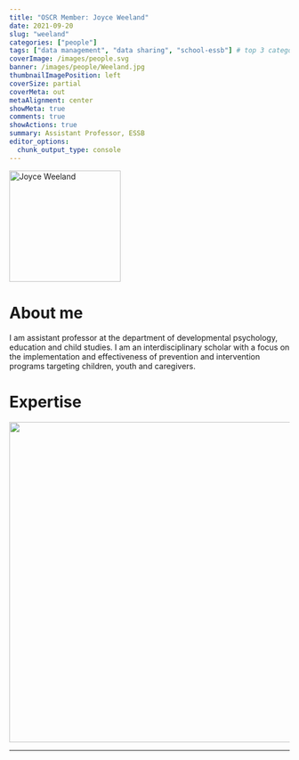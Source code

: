 ```yaml
---
title: "OSCR Member: Joyce Weeland"
date: 2021-09-20
slug: "weeland"
categories: ["people"]
tags: ["data management", "data sharing", "school-essb"] # top 3 categories + unique + school
coverImage: /images/people.svg
banner: /images/people/Weeland.jpg
thumbnailImagePosition: left
coverSize: partial
coverMeta: out
metaAlignment: center
showMeta: true
comments: true
showActions: true
summary: Assistant Professor, ESSB
editor_options: 
  chunk_output_type: console
---
```


<!-- EMAIL -->
<p>
  <a href="mailto:weeland@essb.eur.nl">
  <img border="0" alt="Joyce Weeland" src="/images/people/Weeland.jpg" width="200" height="200" align="center">
  </a>
</p>

<p align="center">
<!--  CV -->
  <a href="https://www.eur.nl/people/joyce-weeland" class="fa-solid fa-file" style="color:#000000;">
  </a> 

<!-- TWITTER 
  <a href="" class="fa-brands fa-x-twitter" style="color:#000000;">
  </a>
  -->

<!-- GOOGLE SCHOLAR    --> 
  <a href="https://scholar.google.com/citations?user=Ml-_m8YAAAAJ&hl=nl" class="fa-brands fa-google-scholar" style="color:#000000;">
  </a>
  
<!-- RESEARCHGATE    --> 
  <a href="https://www.researchgate.net/profile/Joyce-Weeland" class="fa-brands fa-researchgate" style="color:#000000;">
  </a>

  
<!-- LINKEDIN 
  <a href="" class="fa-brands fa-linkedin" style="color:#000000;">
  </a> -->  
  
  <!-- ORCID 
  <a href="" class="fa-brands fa-orcid" style="color:#000000;">
  </a> -->

<!-- PERSONAL WEBSITE 
  <a href="" class="fa-solid fa-link" style="color:#000000;">
  </a> -->

<!-- GITHUB 
  <a href="" class="fa-brands fa-github" style="color:#000000;"> 
  </a> -->
</p>

# About me

I am assistant professor at the department of developmental psychology, education and child studies. I am an interdisciplinary scholar with a focus on the implementation and effectiveness of prevention and intervention programs targeting children, youth and caregivers.

# Expertise

<img src="{{< blogdown/postref >}}index_files/figure-html/radarPlot-1.png" width="576" />

***


